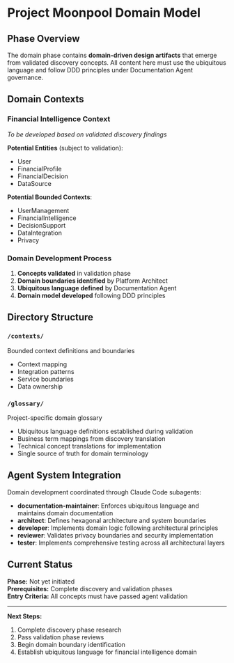 # Project Moonpool Domain Model

## Phase Overview

The domain phase contains **domain-driven design artifacts** that emerge from validated discovery concepts. All content here must use the ubiquitous language and follow DDD principles under Documentation Agent governance.

## Domain Contexts

### Financial Intelligence Context
*To be developed based on validated discovery findings*

**Potential Entities** (subject to validation):
- User
- FinancialProfile  
- FinancialDecision
- DataSource

**Potential Bounded Contexts**:
- UserManagement
- FinancialIntelligence
- DecisionSupport
- DataIntegration
- Privacy

### Domain Development Process

1. **Concepts validated** in validation phase
2. **Domain boundaries identified** by Platform Architect
3. **Ubiquitous language defined** by Documentation Agent
4. **Domain model developed** following DDD principles

## Directory Structure

### `/contexts/`
Bounded context definitions and boundaries
- Context mapping
- Integration patterns  
- Service boundaries
- Data ownership

### `/glossary/`
Project-specific domain glossary
- Ubiquitous language definitions established during validation
- Business term mappings from discovery translation
- Technical concept translations for implementation
- Single source of truth for domain terminology

## Agent System Integration

Domain development coordinated through Claude Code subagents:
- **documentation-maintainer**: Enforces ubiquitous language and maintains domain documentation
- **architect**: Defines hexagonal architecture and system boundaries
- **developer**: Implements domain logic following architectural principles
- **reviewer**: Validates privacy boundaries and security implementation
- **tester**: Implements comprehensive testing across all architectural layers

## Current Status

**Phase:** Not yet initiated  
**Prerequisites:** Complete discovery and validation phases  
**Entry Criteria:** All concepts must have passed agent validation

---

**Next Steps:**
1. Complete discovery phase research
2. Pass validation phase reviews
3. Begin domain boundary identification
4. Establish ubiquitous language for financial intelligence domain